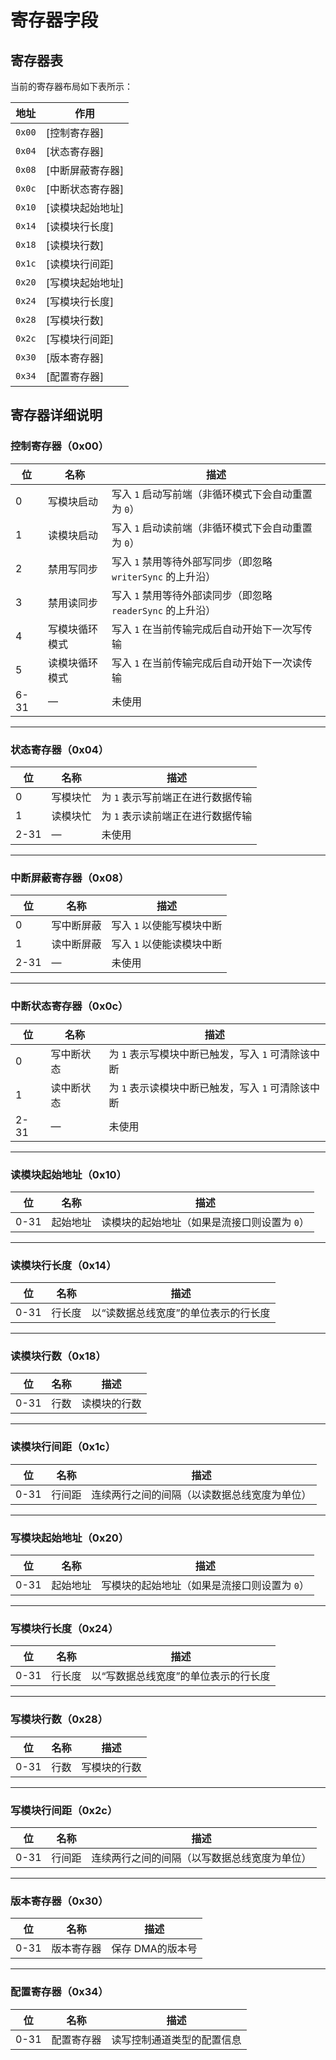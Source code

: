 # 寄存器字段

## 寄存器表

当前的寄存器布局如下表所示：

| 地址   | 作用             |
| ------ | ---------------- |
| `0x00` | [控制寄存器]     |
| `0x04` | [状态寄存器]     |
| `0x08` | [中断屏蔽寄存器] |
| `0x0c` | [中断状态寄存器] |
| `0x10` | [读模块起始地址] |
| `0x14` | [读模块行长度]   |
| `0x18` | [读模块行数]     |
| `0x1c` | [读模块行间距]   |
| `0x20` | [写模块起始地址] |
| `0x24` | [写模块行长度]   |
| `0x28` | [写模块行数]     |
| `0x2c` | [写模块行间距]   |
| `0x30` | [版本寄存器]     |
| `0x34` | [配置寄存器]     |

## 寄存器详细说明

### 控制寄存器（0x00）

| 位   | 名称           | 描述                                                        |
| ---- | -------------- | ----------------------------------------------------------- |
| 0    | 写模块启动     | 写入 `1` 启动写前端（非循环模式下会自动重置为 `0`）         |
| 1    | 读模块启动     | 写入 `1` 启动读前端（非循环模式下会自动重置为 `0`）         |
| 2    | 禁用写同步     | 写入 `1` 禁用等待外部写同步（即忽略 `writerSync` 的上升沿） |
| 3    | 禁用读同步     | 写入 `1` 禁用等待外部读同步（即忽略 `readerSync` 的上升沿） |
| 4    | 写模块循环模式 | 写入 `1` 在当前传输完成后自动开始下一次写传输               |
| 5    | 读模块循环模式 | 写入 `1` 在当前传输完成后自动开始下一次读传输               |
| 6-31 | —              | 未使用                                                      |

---

### 状态寄存器（0x04）

| 位   | 名称     | 描述                              |
| ---- | -------- | --------------------------------- |
| 0    | 写模块忙 | 为 `1` 表示写前端正在进行数据传输 |
| 1    | 读模块忙 | 为 `1` 表示读前端正在进行数据传输 |
| 2-31 | —        | 未使用                            |

---

### 中断屏蔽寄存器（0x08）

| 位   | 名称       | 描述                      |
| ---- | ---------- | ------------------------- |
| 0    | 写中断屏蔽 | 写入 `1` 以使能写模块中断 |
| 1    | 读中断屏蔽 | 写入 `1` 以使能读模块中断 |
| 2-31 | —          | 未使用                    |

---

### 中断状态寄存器（0x0c）

| 位   | 名称       | 描述                                               |
| ---- | ---------- | -------------------------------------------------- |
| 0    | 写中断状态 | 为 `1` 表示写模块中断已触发，写入 `1` 可清除该中断 |
| 1    | 读中断状态 | 为 `1` 表示读模块中断已触发，写入 `1` 可清除该中断 |
| 2-31 | —          | 未使用                                             |

---

### 读模块起始地址（0x10）

| 位   | 名称     | 描述                                         |
| ---- | -------- | -------------------------------------------- |
| 0-31 | 起始地址 | 读模块的起始地址（如果是流接口则设置为 `0`） |

---

### 读模块行长度（0x14）

| 位   | 名称   | 描述                                 |
| ---- | ------ | ------------------------------------ |
| 0-31 | 行长度 | 以“读数据总线宽度”的单位表示的行长度 |

---

### 读模块行数（0x18）

| 位   | 名称 | 描述         |
| ---- | ---- | ------------ |
| 0-31 | 行数 | 读模块的行数 |

---

### 读模块行间距（0x1c）

| 位   | 名称   | 描述                                         |
| ---- | ------ | -------------------------------------------- |
| 0-31 | 行间距 | 连续两行之间的间隔（以读数据总线宽度为单位） |

---

### 写模块起始地址（0x20）

| 位   | 名称     | 描述                                         |
| ---- | -------- | -------------------------------------------- |
| 0-31 | 起始地址 | 写模块的起始地址（如果是流接口则设置为 `0`） |

---

### 写模块行长度（0x24）

| 位   | 名称   | 描述                                 |
| ---- | ------ | ------------------------------------ |
| 0-31 | 行长度 | 以“写数据总线宽度”的单位表示的行长度 |

---

### 写模块行数（0x28）

| 位   | 名称 | 描述         |
| ---- | ---- | ------------ |
| 0-31 | 行数 | 写模块的行数 |

---

### 写模块行间距（0x2c）

| 位   | 名称   | 描述                                         |
| ---- | ------ | -------------------------------------------- |
| 0-31 | 行间距 | 连续两行之间的间隔（以写数据总线宽度为单位） |

---

### 版本寄存器（0x30）

| 位   | 名称       | 描述             |
| ---- | ---------- | ---------------- |
| 0-31 | 版本寄存器 | 保存 DMA的版本号 |

---

### 配置寄存器（0x34）

| 位   | 名称       | 描述                       |
| ---- | ---------- | -------------------------- |
| 0-31 | 配置寄存器 | 读写控制通道类型的配置信息 |

